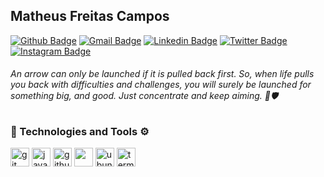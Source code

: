 ## Matheus Freitas Campos

[![Github Badge](https://img.shields.io/badge/-Github-000?style=flat-square&logo=Github&logoColor=white&link=https://github.com/MatheusFC2)](https://github.com/MatheusFC2)
[![Gmail Badge](https://img.shields.io/badge/-Gmail-D14836?&style=flat-square&logo=Gmail&logoColor=white&link=mailto:matheusfreitascampos@gmail.com)](mailto:matheusfreitascampos@gmail.com)
[![Linkedin Badge](https://img.shields.io/badge/-LinkedIn-blue?style=flat-square&logo=Linkedin&logoColor=white&link=https://www.linkedin.com/in/matheus-freitas-campos-235305137/)](https://www.linkedin.com/in/matheus-freitas-campos-235305137/)
[![Twitter Badge](https://img.shields.io/badge/-Twitter-1ca0f1?style=flat-square&labelColor=1ca0f1&logo=twitter&logoColor=white&link=https://twitter.com/MathFC2)](https://twitter.com/MathFC2)
[![Instagram Badge](https://img.shields.io/badge/instagram-%23E4405F.svg?&style=flat-square&logo=instagram&logoColor=white)](https://www.instagram.com/matheusfc_2/?hl=pt-br)

###### An arrow can only be launched if it is pulled back first. So, when life pulls you back with difficulties and challenges, you will surely be launched for something big, and good. Just concentrate and keep aiming. 🏹🛡

### 🚀 Technologies and Tools ⚙
<div class="row">
  <img src="https://devicons.github.io/devicon/devicon.git/icons/git/git-original.svg" alt="git" width="30" height="30"/>
  <img src="https://devicons.github.io/devicon/devicon.git/icons/javascript/javascript-original.svg" alt="javascript" width="30" height="30"/>
  <img src="https://devicon.dev/devicon.git/icons/github/github-original.svg" alt="github" width="30" height="30"/>
  <img src="https://cdn.svgporn.com/logos/visual-studio-code.svg" height="30">
  <img src="https://cdn.svgporn.com/logos/ubuntu.svg" height="30" alt="ubuntu" width="30">
  <img src="https://cdn.svgporn.com/logos/terminal.svg" height="30" alt="terminal" width="30">
</div>

